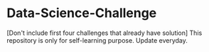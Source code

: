 # Data-Science-Challenge
[Don't include first four challenges that already have solution]
This repository is only for self-learning purpose. Update everyday.
